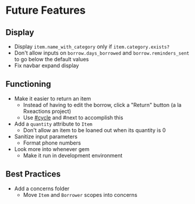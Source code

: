 # Future Features

## Display

- Display `item.name_with_category` only if `item.category.exists?`
- Don't allow inputs on `borrow.days_borrowed` and `borrow.reminders_sent` to go below the default values
- Fix navbar expand display

## Functioning

- Make it easier to return an item
  - Instead of having to edit the borrow, click a "Return" button (a la Rxeactions project)
  - Use [#cycle](https://www.rubyguides.com/2017/10/7-powerful-ruby-methods/) and #next to accomplish this
- Add a `quantity` attribute to `Item`
  - Don't allow an item to be loaned out when its quantity is 0
- Sanitize input parameters
  - Format phone numbers
- Look more into whenever gem
  - Make it run in development environment
  
## Best Practices

- Add a concerns folder
  - Move `Item` and `Borrower` scopes into concerns
